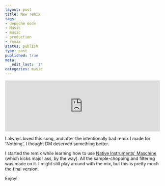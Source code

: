 ```yaml
---
layout: post
title: New remix
tags:
- depeche mode
- Music
- music
- production
- remix
status: publish
type: post
published: true
meta:
  _edit_last: '1'
categories: music
---
```

<iframe width="100%" height="166" scrolling="no" frameborder="no" src="https://w.soundcloud.com/player/?url=http%3A%2F%2Fapi.soundcloud.com%2Ftracks%2F16245149"></iframe>

I always loved this song, and after the intentionally bad remix I made for 'Nothing', I thought DM deserved something better.

I started the remix while learning how to use <a href="http://www.native-instruments.com/#/en/products/producer/maschine/">Native Instruments' Maschine</a> (which kicks major ass, by the way). All the sample-chopping and filtering was made on it. I might still play around with the mix, but this is pretty much the final version.

Enjoy!
